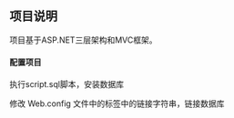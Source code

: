 ## 项目说明

项目基于ASP.NET三层架构和MVC框架。

#### 配置项目

执行script.sql脚本，安装数据库

修改 Web.config 文件中的<connectionString>标签中的链接字符串，链接数据库
